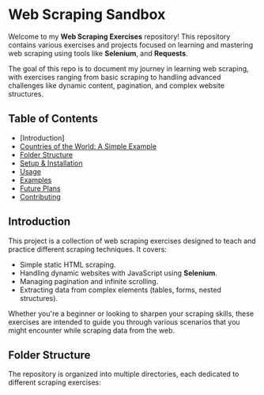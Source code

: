 # Web Scraping Sandbox

Welcome to my **Web Scraping Exercises** repository! This repository contains various exercises and projects focused on learning and mastering web scraping using tools like **Selenium**, and **Requests**.

The goal of this repo is to document my journey in learning web scraping, with exercises ranging from basic scraping to handling advanced challenges like dynamic content, pagination, and complex website structures.

## Table of Contents
- [Introduction]
- [Countries of the World: A Simple Example](./webscraping_sandbox/Countries_Of_The_World_Scraper.ipynb)
- [Folder Structure](#folder-structure)
- [Setup & Installation](#setup--installatio)
- [Usage](#usage)
- [Examples](#examples)
- [Future Plans](#future-plans)
- [Contributing](#contributing)

## Introduction

This project is a collection of web scraping exercises designed to teach and practice different scraping techniques. It covers:
- Simple static HTML scraping.
- Handling dynamic websites with JavaScript using **Selenium**.
- Managing pagination and infinite scrolling.
- Extracting data from complex elements (tables, forms, nested structures).

Whether you're a beginner or looking to sharpen your scraping skills, these exercises are intended to guide you through various scenarios that you might encounter while scraping data from the web.

## Folder Structure

The repository is organized into multiple directories, each dedicated to different scraping exercises:


